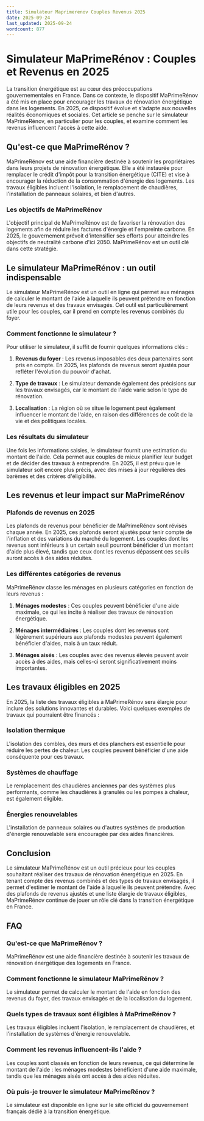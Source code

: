 ```yaml
---
title: Simulateur Maprimerenov Couples Revenus 2025
date: 2025-09-24
last_updated: 2025-09-24
wordcount: 877
---
```


# Simulateur MaPrimeRénov : Couples et Revenus en 2025

La transition énergétique est au cœur des préoccupations gouvernementales en France. Dans ce contexte, le dispositif MaPrimeRénov a été mis en place pour encourager les travaux de rénovation énergétique dans les logements. En 2025, ce dispositif évolue et s'adapte aux nouvelles réalités économiques et sociales. Cet article se penche sur le simulateur MaPrimeRénov, en particulier pour les couples, et examine comment les revenus influencent l'accès à cette aide.

## Qu'est-ce que MaPrimeRénov ?

MaPrimeRénov est une aide financière destinée à soutenir les propriétaires dans leurs projets de rénovation énergétique. Elle a été instaurée pour remplacer le crédit d'impôt pour la transition énergétique (CITE) et vise à encourager la réduction de la consommation d'énergie des logements. Les travaux éligibles incluent l'isolation, le remplacement de chaudières, l'installation de panneaux solaires, et bien d'autres.

### Les objectifs de MaPrimeRénov

L'objectif principal de MaPrimeRénov est de favoriser la rénovation des logements afin de réduire les factures d'énergie et l'empreinte carbone. En 2025, le gouvernement prévoit d'intensifier ses efforts pour atteindre les objectifs de neutralité carbone d'ici 2050. MaPrimeRénov est un outil clé dans cette stratégie.

## Le simulateur MaPrimeRénov : un outil indispensable

Le simulateur MaPrimeRénov est un outil en ligne qui permet aux ménages de calculer le montant de l'aide à laquelle ils peuvent prétendre en fonction de leurs revenus et des travaux envisagés. Cet outil est particulièrement utile pour les couples, car il prend en compte les revenus combinés du foyer.

### Comment fonctionne le simulateur ?

Pour utiliser le simulateur, il suffit de fournir quelques informations clés :

1. **Revenus du foyer** : Les revenus imposables des deux partenaires sont pris en compte. En 2025, les plafonds de revenus seront ajustés pour refléter l'évolution du pouvoir d'achat.
   
2. **Type de travaux** : Le simulateur demande également des précisions sur les travaux envisagés, car le montant de l'aide varie selon le type de rénovation.

3. **Localisation** : La région où se situe le logement peut également influencer le montant de l'aide, en raison des différences de coût de la vie et des politiques locales.

### Les résultats du simulateur

Une fois les informations saisies, le simulateur fournit une estimation du montant de l'aide. Cela permet aux couples de mieux planifier leur budget et de décider des travaux à entreprendre. En 2025, il est prévu que le simulateur soit encore plus précis, avec des mises à jour régulières des barèmes et des critères d'éligibilité.

## Les revenus et leur impact sur MaPrimeRénov

### Plafonds de revenus en 2025

Les plafonds de revenus pour bénéficier de MaPrimeRénov sont révisés chaque année. En 2025, ces plafonds seront ajustés pour tenir compte de l'inflation et des variations du marché du logement. Les couples dont les revenus sont inférieurs à un certain seuil pourront bénéficier d'un montant d'aide plus élevé, tandis que ceux dont les revenus dépassent ces seuils auront accès à des aides réduites.

### Les différentes catégories de revenus

MaPrimeRénov classe les ménages en plusieurs catégories en fonction de leurs revenus :

1. **Ménages modestes** : Ces couples peuvent bénéficier d'une aide maximale, ce qui les incite à réaliser des travaux de rénovation énergétique.

2. **Ménages intermédiaires** : Les couples dont les revenus sont légèrement supérieurs aux plafonds modestes peuvent également bénéficier d'aides, mais à un taux réduit.

3. **Ménages aisés** : Les couples avec des revenus élevés peuvent avoir accès à des aides, mais celles-ci seront significativement moins importantes.

## Les travaux éligibles en 2025

En 2025, la liste des travaux éligibles à MaPrimeRénov sera élargie pour inclure des solutions innovantes et durables. Voici quelques exemples de travaux qui pourraient être financés :

### Isolation thermique

L'isolation des combles, des murs et des planchers est essentielle pour réduire les pertes de chaleur. Les couples peuvent bénéficier d'une aide conséquente pour ces travaux.

### Systèmes de chauffage

Le remplacement des chaudières anciennes par des systèmes plus performants, comme les chaudières à granulés ou les pompes à chaleur, est également éligible.

### Énergies renouvelables

L'installation de panneaux solaires ou d'autres systèmes de production d'énergie renouvelable sera encouragée par des aides financières.

## Conclusion

Le simulateur MaPrimeRénov est un outil précieux pour les couples souhaitant réaliser des travaux de rénovation énergétique en 2025. En tenant compte des revenus combinés et des types de travaux envisagés, il permet d'estimer le montant de l'aide à laquelle ils peuvent prétendre. Avec des plafonds de revenus ajustés et une liste élargie de travaux éligibles, MaPrimeRénov continue de jouer un rôle clé dans la transition énergétique en France.

## FAQ

### Qu'est-ce que MaPrimeRénov ?

MaPrimeRénov est une aide financière destinée à soutenir les travaux de rénovation énergétique des logements en France.

### Comment fonctionne le simulateur MaPrimeRénov ?

Le simulateur permet de calculer le montant de l'aide en fonction des revenus du foyer, des travaux envisagés et de la localisation du logement.

### Quels types de travaux sont éligibles à MaPrimeRénov ?

Les travaux éligibles incluent l'isolation, le remplacement de chaudières, et l'installation de systèmes d'énergie renouvelable.

### Comment les revenus influencent-ils l'aide ?

Les couples sont classés en fonction de leurs revenus, ce qui détermine le montant de l'aide : les ménages modestes bénéficient d'une aide maximale, tandis que les ménages aisés ont accès à des aides réduites.

### Où puis-je trouver le simulateur MaPrimeRénov ?

Le simulateur est disponible en ligne sur le site officiel du gouvernement français dédié à la transition énergétique.